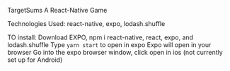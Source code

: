 TargetSums
A React-Native Game

Technologies Used: react-native, expo, lodash.shuffle

TO install: Download EXPO, npm i react-native, react, expo, and lodash.shuffle
Type `yarn start` to open in expo
Expo will open in your browser
Go into the expo browser window, click open in ios (not currently set up for Android)

